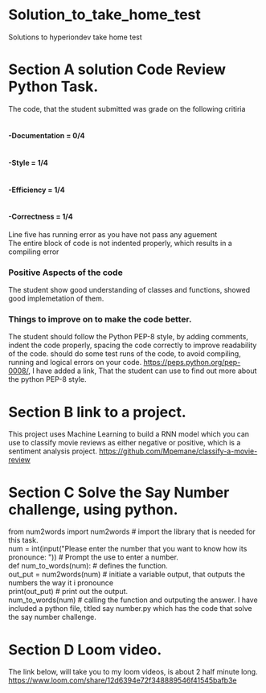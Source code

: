 # Solution_to_take_home_test
Solutions to hyperiondev take home test
# Section A solution Code Review Python Task.
The code, that the student submitted was grade on the following critiria
####  <br /> -Documentation = 0/4
#### <br /> -Style = 1/4
#### <br /> -Efficiency = 1/4
#### <br /> -Correctness = 1/4
Line five has running error as you have not pass any aguement
<br /> The entire block of code is not indented properly, which results in a compiling error
### Positive Aspects of the code
The student show good understanding of classes and functions, showed good implemetation of them.
### Things to improve on to make the code better. 
The student should follow the Python PEP-8 style, by adding comments, indent the code properly, spacing the code correctly to improve readability of the code. should do some test runs of the code, to avoid compiling, running and logical errors on your code.
https://peps.python.org/pep-0008/, I have added a link, That the student can use to find out more about the python PEP-8 style.
# Section B link to a project.
This project uses Machine Learning to build a RNN model which you can use to classify movie reviews as either negative or positive, which is a sentiment analysis project.
https://github.com/Mpemane/classify-a-movie-review
# Section C Solve the Say Number challenge, using python.
from num2words import num2words  # import the library that is needed for this task.
<br /> num = int(input("Please enter the number that you want to know how  its pronounce: ")) # Prompt the use to enter a number.
<br /> def num_to_words(num):  # defines the function.
    <br /> out_put = num2words(num)  # initiate a variable output, that outputs the numbers the way it i pronounce
    <br /> print(out_put)  # print out the output.
<br /> num_to_words(num)  # calling the function and outputing the answer.
I have included a python file, titled say number.py which has the code that solve the say number challenge.
# Section D Loom video.
The link below, will take you to my loom videos, is about 2 half minute long.
https://www.loom.com/share/12d6394e72f348889546f41545bafb3e
